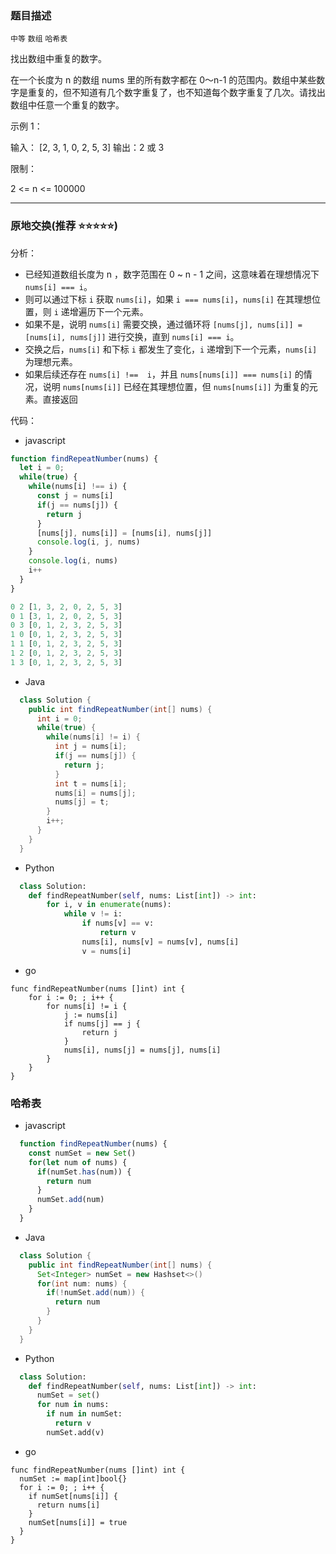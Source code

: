 ### 题目描述

`中等` `数组` `哈希表`

找出数组中重复的数字。

在一个长度为 n 的数组 nums 里的所有数字都在 0～n-1 的范围内。数组中某些数字是重复的，但不知道有几个数字重复了，也不知道每个数字重复了几次。请找出数组中任意一个重复的数字。

示例 1：

输入：
[2, 3, 1, 0, 2, 5, 3]
输出：2 或 3 


限制：

2 <= n <= 100000

---

### 原地交换(推荐 ⭐️⭐️⭐️⭐️⭐️)

分析：

- 已经知道数组长度为 n ，数字范围在 0 ~ n - 1 之间，这意味着在理想情况下 `nums[i] === i`。
- 则可以通过下标 `i` 获取 `nums[i]`，如果 `i === nums[i]`，`nums[i]` 在其理想位置，则 `i` 递增遍历下一个元素。
- 如果不是，说明 `nums[i]` 需要交换，通过循环将 `[nums[j], nums[i]] = [nums[i], nums[j]]` 进行交换，直到 `nums[i] === i`。
- 交换之后，`nums[i]` 和下标 `i` 都发生了变化，`i` 递增到下一个元素，`nums[i]` 为理想元素。
- 如果后续还存在 `nums[i] !==  i`，并且 `nums[nums[i]] === nums[i]` 的情况，说明 `nums[nums[i]]` 已经在其理想位置，但 `nums[nums[i]]` 为重复的元素。直接返回

代码：

- javascript
```javascript
function findRepeatNumber(nums) {
  let i = 0;
  while(true) {
    while(nums[i] !== i) {
      const j = nums[i]
      if(j == nums[j]) {
        return j
      }
      [nums[j], nums[i]] = [nums[i], nums[j]]
      console.log(i, j, nums)
    }
    console.log(i, nums)
    i++
  }
}

0 2 [1, 3, 2, 0, 2, 5, 3]
0 1 [3, 1, 2, 0, 2, 5, 3]
0 3 [0, 1, 2, 3, 2, 5, 3]
1 0 [0, 1, 2, 3, 2, 5, 3]
1 1 [0, 1, 2, 3, 2, 5, 3]
1 2 [0, 1, 2, 3, 2, 5, 3]
1 3 [0, 1, 2, 3, 2, 5, 3]

```
- Java
```java
  class Solution {
    public int findRepeatNumber(int[] nums) {
      int i = 0;
      while(true) {
        while(nums[i] != i) {
          int j = nums[i];
          if(j == nums[j]) {
            return j;
          }
          int t = nums[i];
          nums[i] = nums[j];
          nums[j] = t;
        }
        i++;
      }
    }
  }
```
- Python
  
```python
  class Solution:
    def findRepeatNumber(self, nums: List[int]) -> int:
        for i, v in enumerate(nums):
            while v != i:
                if nums[v] == v:
                    return v
                nums[i], nums[v] = nums[v], nums[i]
                v = nums[i]
```
- go
  
```golang
func findRepeatNumber(nums []int) int {
    for i := 0; ; i++ {
        for nums[i] != i {
            j := nums[i]
            if nums[j] == j {
                return j
            }
            nums[i], nums[j] = nums[j], nums[i]
        }
    }
}
```
### 哈希表
- javascript
```javascript
  function findRepeatNumber(nums) {
    const numSet = new Set()
    for(let num of nums) {
      if(numSet.has(num)) {
        return num
      }
      numSet.add(num)
    }
  }
```
- Java
```java
  class Solution {
    public int findRepeatNumber(int[] nums) {
      Set<Integer> numSet = new Hashset<>()
      for(int num: nums) {
        if(!numSet.add(num)) {
          return num
        }
      }
    }
  }
```
- Python
  
```python
  class Solution:
    def findRepeatNumber(self, nums: List[int]) -> int:
      numSet = set()
      for num in nums:
        if num in numSet:
          return v
        numSet.add(v)
```
- go
  
```golang
func findRepeatNumber(nums []int) int {
  numSet := map[int]bool{}
  for i := 0; ; i++ {
    if numSet[nums[i]] {
      return nums[i]
    }
    numSet[nums[i]] = true
  }
}
```